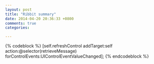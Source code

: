 ```yaml
---
layout: post
title: "Ribbit summary"
date: 2014-04-20 20:36:33 +0800
comments: true
categories: 

---
```

{% codeblock %}
[self.refreshControl addTarget:self action:@selector(retrieveMessage) forControlEvents:UIControlEventValueChanged];
{% endcodeblock %}